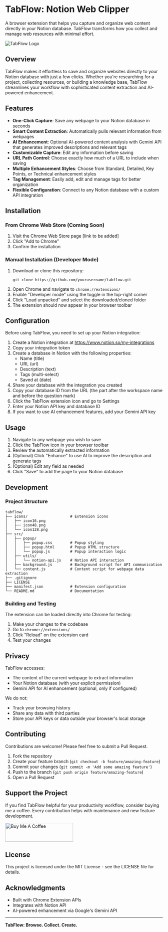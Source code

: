 # TabFlow: Notion Web Clipper

A browser extension that helps you capture and organize web content directly in your Notion database. TabFlow transforms how you collect and manage web resources with minimal effort.

![TabFlow Logo](icons/icon128.png)

## Overview

TabFlow makes it effortless to save and organize websites directly to your Notion database with just a few clicks. Whether you're researching for a project, collecting resources, or building a knowledge base, TabFlow streamlines your workflow with sophisticated content extraction and AI-powered enhancement.

## Features

- **One-Click Capture**: Save any webpage to your Notion database in seconds
- **Smart Content Extraction**: Automatically pulls relevant information from webpages
- **AI Enhancement**: Optional AI-powered content analysis with Gemini API that generates improved descriptions and relevant tags
- **Customizable Capture**: Edit any information before saving
- **URL Path Control**: Choose exactly how much of a URL to include when saving
- **Multiple Enhancement Styles**: Choose from Standard, Detailed, Key Points, or Technical enhancement styles
- **Tag Management**: Easily add, edit and manage tags for better organization
- **Flexible Configuration**: Connect to any Notion database with a custom API integration

## Installation

### From Chrome Web Store (Coming Soon)
1. Visit the Chrome Web Store page [link to be added]
2. Click "Add to Chrome"
3. Confirm the installation

### Manual Installation (Developer Mode)
1. Download or clone this repository:
   ```
   git clone https://github.com/yourusername/tabflow.git
   ```
2. Open Chrome and navigate to `chrome://extensions/`
3. Enable "Developer mode" using the toggle in the top-right corner
4. Click "Load unpacked" and select the downloaded/cloned folder
5. The extension should now appear in your browser toolbar

## Configuration

Before using TabFlow, you need to set up your Notion integration:

1. Create a Notion integration at https://www.notion.so/my-integrations
2. Copy your integration token
3. Create a database in Notion with the following properties:
   - Name (title)
   - URL (url)
   - Description (text)
   - Tags (multi-select)
   - Saved at (date)
4. Share your database with the integration you created
5. Copy your database ID from the URL (the part after the workspace name and before the question mark)
6. Click the TabFlow extension icon and go to Settings
7. Enter your Notion API key and database ID
8. If you want to use AI enhancement features, add your Gemini API key

## Usage

1. Navigate to any webpage you wish to save
2. Click the TabFlow icon in your browser toolbar
3. Review the automatically extracted information
4. (Optional) Click "Enhance" to use AI to improve the description and generate tags
5. (Optional) Edit any field as needed
6. Click "Save" to add the page to your Notion database

## Development

### Project Structure
```
tabflow/
├── icons/                   # Extension icons
│   ├── icon16.png
│   ├── icon48.png
│   └── icon128.png
├── src/
│   ├── popup/
│   │   ├── popup.css        # Popup styling
│   │   ├── popup.html       # Popup HTML structure
│   │   └── popup.js         # Popup interaction logic
│   ├── utils/
│   │   └── notion-api.js    # Notion API interaction
│   ├── background.js        # Background script for API communication
│   └── content.js           # Content script for webpage data extraction
├── .gitignore
├── LICENSE
├── manifest.json            # Extension configuration
└── README.md                # Documentation
```

### Building and Testing
The extension can be loaded directly into Chrome for testing:
1. Make your changes to the codebase
2. Go to `chrome://extensions/`
3. Click "Reload" on the extension card
4. Test your changes

## Privacy

TabFlow accesses:
- The content of the current webpage to extract information
- Your Notion database (with your explicit permission)
- Gemini API for AI enhancement (optional, only if configured)

We do not:
- Track your browsing history
- Share any data with third parties
- Store your API keys or data outside your browser's local storage

## Contributing

Contributions are welcome! Please feel free to submit a Pull Request.

1. Fork the repository
2. Create your feature branch (`git checkout -b feature/amazing-feature`)
3. Commit your changes (`git commit -m 'Add some amazing feature'`)
4. Push to the branch (`git push origin feature/amazing-feature`)
5. Open a Pull Request

## Support the Project

If you find TabFlow helpful for your productivity workflow, consider buying me a coffee. Every contribution helps with maintenance and new feature development.

<a href="https://buymeacoffee.com/jonathan.g" target="_blank"><img src="https://cdn.buymeacoffee.com/buttons/v2/default-yellow.png" alt="Buy Me A Coffee" style="height: 60px !important;width: 217px !important;" ></a>

## License

This project is licensed under the MIT License - see the LICENSE file for details.

## Acknowledgments

- Built with Chrome Extension APIs
- Integrates with Notion API
- AI-powered enhancement via Google's Gemini API

---

**TabFlow: Browse. Collect. Create.**